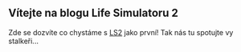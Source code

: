 ## Vítejte na blogu Life Simulatoru 2

Zde se dozvíte co chystáme s [LS2](https://lifesimulator.tumblr.com) jako první! Tak nás tu spotujte vy stalkeři...
